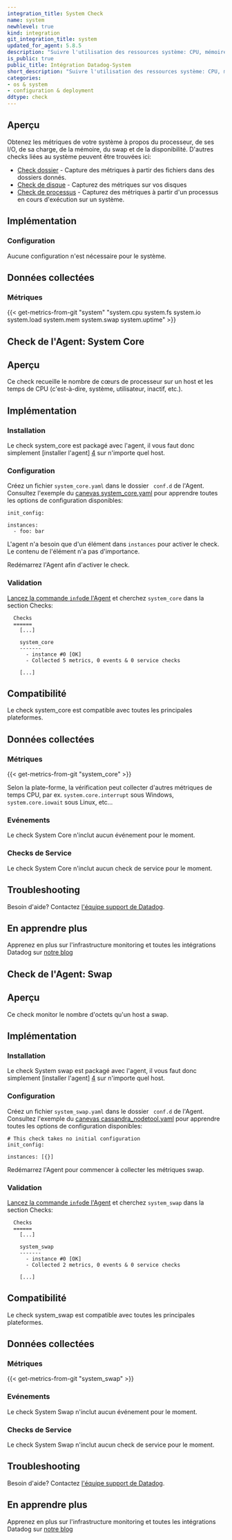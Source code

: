 ```yaml
---
integration_title: System Check
name: system
newhlevel: true
kind: integration
git_integration_title: system
updated_for_agent: 5.8.5
description: "Suivre l'utilisation des ressources système: CPU, mémoire, disque, système de fichiers, et plus encore."
is_public: true
public_title: Intégration Datadog-System
short_description: "Suivre l'utilisation des ressources système: CPU, mémoire, disque, système de fichiers, et plus encore."
categories:
- os & system
- configuration & deployment
ddtype: check
---
```

## Aperçu

Obtenez les métriques de votre système à propos du processeur, de ses I/O, de sa charge, de la mémoire, du swap et de la disponibilité. D'autres checks liées au système peuvent être trouvées ici:

* [Check dossier][1] - Capture des métriques à partir des fichiers dans des dossiers donnés.
* [Check de disque][2] - Capturez des métriques sur vos disques
* [Check de processus][3] - Capturez des métriques à partir d'un processus en cours d'exécution sur un système.

## Implémentation
### Configuration

Aucune configuration n'est nécessaire pour le système.

## Données collectées
### Métriques

{{< get-metrics-from-git "system" "system.cpu system.fs system.io system.load system.mem system.swap system.uptime" >}}

## Check de l'Agent: System Core

## Aperçu

Ce check recueille le nombre de cœurs de processeur sur un host et les temps de CPU (c'est-à-dire, système, utilisateur, inactif, etc.).

## Implémentation
### Installation

Le check system_core est packagé avec l'agent, il vous faut donc simplement [installer l'agent] [4] sur n'importe quel host.

### Configuration

Créez un fichier `system_core.yaml` dans le dossier ` conf.d` de l'Agent. Consultez l'exemple du [canevas system_core.yaml][5] pour apprendre toutes les options de configuration disponibles:

```
init_config:

instances:
  - foo: bar
```

L'agent n'a besoin que d'un élément dans `instances` pour activer le check. Le contenu de l'élément n'a pas d'importance.

Redémarrez l'Agent afin d'activer le check.

### Validation

[Lancez la commande `info`de l'Agent][6] et cherchez `system_core` dans la section Checks:

```
  Checks
  ======
    [...]

    system_core
    -------
      - instance #0 [OK]
      - Collected 5 metrics, 0 events & 0 service checks

    [...]
```

## Compatibilité

Le check system_core est compatible avec toutes les principales plateformes.

## Données collectées
### Métriques

{{< get-metrics-from-git "system_core" >}}

Selon la plate-forme, la vérification peut collecter d'autres métriques de temps CPU, par ex. `system.core.interrupt` sous Windows,` system.core.iowait` sous Linux, etc...

### Evénements
Le check System Core n'inclut aucun événement pour le moment.

### Checks de Service
Le check System Core n'inclut aucun check de service pour le moment.

## Troubleshooting
Besoin d'aide? Contactez  [l'équipe support de Datadog][7].

## En apprendre plus
Apprenez en plus sur l'infrastructure monitoring et toutes les intégrations Datadog sur [notre blog][8]

## Check de l'Agent: Swap

## Aperçu

Ce check monitor le nombre d'octets qu'un host a swap.

## Implémentation
### Installation

Le check System swap est packagé avec l'agent, il vous faut donc simplement [installer l'agent] [4] sur n'importe quel host.

### Configuration

Créez un fichier `system_swap.yaml` dans le dossier ` conf.d` de l'Agent. Consultez l'exemple du [canevas cassandra_nodetool.yaml][9] pour apprendre toutes les options de configuration disponibles:

```
# This check takes no initial configuration
init_config:

instances: [{}]
```

Redémarrez l'Agent pour commencer à collecter les métriques swap.

### Validation

[Lancez la commande `info`de l'Agent][6] et cherchez `system_swap` dans la section Checks:

```
  Checks
  ======
    [...]

    system_swap
    -------
      - instance #0 [OK]
      - Collected 2 metrics, 0 events & 0 service checks

    [...]
```

## Compatibilité

Le check system_swap est compatible avec toutes les principales plateformes.

## Données collectées
### Métriques

{{< get-metrics-from-git "system_swap" >}}

### Evénements
Le check System Swap n'inclut aucun événement pour le moment.

### Checks de Service
Le check System Swap n'inclut aucun check de service pour le moment.

## Troubleshooting
Besoin d'aide? Contactez  [l'équipe support de Datadog][7].

## En apprendre plus
Apprenez en plus sur l'infrastructure monitoring et toutes les intégrations Datadog sur [notre blog][8]

[1]: /integrations/directory
[2]: /integrations/disk
[3]: /integrations/process/
[4]: https://app.datadoghq.com/account/settings#agent
[5]: https://github.com/DataDog/integrations-core/blob/master/system_core/conf.yaml.example
[6]: https://docs.datadoghq.com/agent/faq/agent-commands/#agent-status-and-information
[7]: /help/
[8]: https://www.datadoghq.com/blog/
[9]: https://github.com/DataDog/integrations-core/blob/master/system_swap/conf.yaml.example
